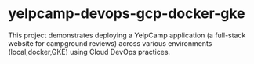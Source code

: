 # yelpcamp-devops-gcp-docker-gke
This project demonstrates deploying a YelpCamp application (a full-stack website for campground reviews) across various environments (local,docker,GKE) using Cloud DevOps practices. 
